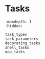 # Tasks

```{toctree}
:maxdepth: 1
:hidden:

task_types
task_parameters
decorating_tasks
shell_tasks
map_tasks
```
